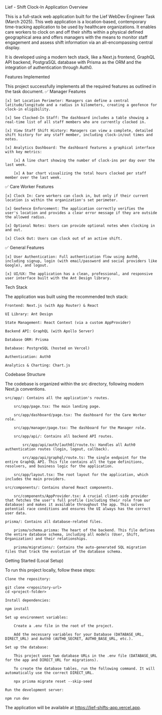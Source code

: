 Lief - Shift Clock-In Application
Overview

This is a full-stack web application built for the Lief WebDev Engineer Task (March 2025). This web application is a location-based, contemporary time-tracking application to be used by healthcare organizations. It enables care workers to clock on and off their shifts within a physical defined geographical area and offers managers with the means to monitor staff engagement and assess shift information via an all-encompassing central display.

It is developed using a modern tech stack, like a Next.js frontend, GraphQL API backend, PostgraSQL database with Prisma as the ORM and the integration of authentication through Auth0.

Features Implemented

This project successfully implements all the required features as outlined in the task document.
✅ Manager Features

    [x] Set Location Perimeter: Managers can define a central latitude/longitude and a radius in kilometers, creating a geofence for clock-in eligibility.

    [x] See Clocked-In Staff: The dashboard includes a table showing a real-time list of all staff members who are currently clocked in.

    [x] View Staff Shift History: Managers can view a complete, detailed shift history for any staff member, including clock-in/out times and notes.

    [x] Analytics Dashboard: The dashboard features a graphical interface with key metrics:

        [x] A line chart showing the number of clock-ins per day over the last week.

        [x] A bar chart visualizing the total hours clocked per staff member over the last week.

✅ Care Worker Features

    [x] Clock In: Care workers can clock in, but only if their current location is within the organization's set perimeter.

    [x] Geofence Enforcement: The application correctly verifies the user's location and provides a clear error message if they are outside the allowed radius.

    [x] Optional Notes: Users can provide optional notes when clocking in and out.

    [x] Clock Out: Users can clock out of an active shift.

✅ General Features

    [x] User Authentication: Full authentication flow using Auth0, including signup, login (with email/password and social providers like Google), and logout.

    [x] UI/UX: The application has a clean, professional, and responsive user interface built with the Ant Design library.

Tech Stack

The application was built using the recommended tech stack:

    Frontend: Next.js (with App Router) & React

    UI Library: Ant Design

    State Management: React Context (via a custom AppProvider)

    Backend API: GraphQL (with Apollo Server)

    Database ORM: Prisma

    Database: PostgreSQL (hosted on Vercel)

    Authentication: Auth0

    Analytics & Charting: Chart.js

Codebase Structure

The codebase is organized within the src directory, following modern Next.js conventions.

    src/app/: Contains all the application's routes.

        src/app/page.tsx: The main landing page.

        src/app/dashboard/page.tsx: The dashboard for the Care Worker role.

        src/app/manager/page.tsx: The dashboard for the Manager role.

        src/app/api/: Contains all backend API routes.

            src/app/api/auth/[auth0]/route.ts: Handles all Auth0 authentication routes (login, logout, callback).

            src/app/api/graphql/route.ts: The single endpoint for the entire GraphQL API. This file contains all the type definitions, resolvers, and business logic for the application.

        src/app/layout.tsx: The root layout for the application, which includes the main providers.

    src/components/: Contains shared React components.

        src/components/AppProvider.tsx: A crucial client-side provider that fetches the user's full profile (including their role from our database) and makes it available throughout the app. This solves potential race conditions and ensures the UI always has the correct user data.

    prisma/: Contains all database-related files.

        prisma/schema.prisma: The heart of the backend. This file defines the entire database schema, including all models (User, Shift, Organization) and their relationships.

        prisma/migrations/: Contains the auto-generated SQL migration files that track the evolution of the database schema.

Getting Started (Local Setup)

To run this project locally, follow these steps:

    Clone the repository:

    git clone <repository-url>
    cd <project-folder>

    Install dependencies:

    npm install

    Set up environment variables:

        Create a .env file in the root of the project.

        Add the necessary variables for your Database (DATABASE_URL, DIRECT_URL) and Auth0 (AUTH0_SECRET, AUTH0_BASE_URL, etc.).

    Set up the database:

        This project uses two database URLs in the .env file (DATABASE_URL for the app and DIRECT_URL for migrations).

        To create the database tables, run the following command. It will automatically use the correct DIRECT_URL.

        npx prisma migrate reset --skip-seed

    Run the development server:

    npm run dev

The application will be available at https://lief-shifts-app.vercel.app.